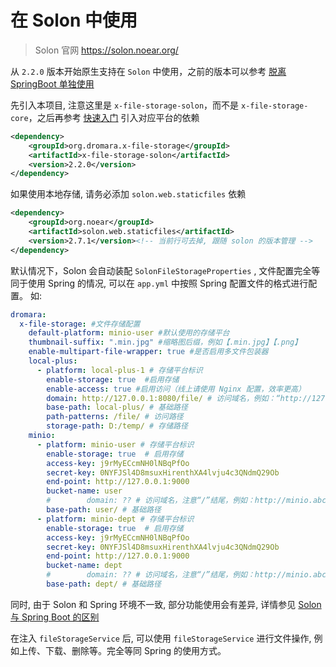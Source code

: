 # 在 Solon 中使用

> Solon 官网 https://solon.noear.org/

从 `2.2.0` 版本开始原生支持在 `Solon` 中使用，之前的版本可以参考 [脱离 SpringBoot 单独使用](脱离SpringBoot单独使用)

先引入本项目, 注意这里是 `x-file-storage-solon`，而不是 `x-file-storage-core`，之后再参考 [快速入门](快速入门) 引入对应平台的依赖

```xml
<dependency>
    <groupId>org.dromara.x-file-storage</groupId>
    <artifactId>x-file-storage-solon</artifactId>
    <version>2.2.0</version>
</dependency>
```

如果使用本地存储, 请务必添加 `solon.web.staticfiles` 依赖
```xml
<dependency>
    <groupId>org.noear</groupId>
    <artifactId>solon.web.staticfiles</artifactId>
    <version>2.7.1</version><!-- 当前行可去掉, 跟随 solon 的版本管理 -->
</dependency>
```


默认情况下，Solon 会自动装配 `SolonFileStorageProperties` , 文件配置完全等同于使用 Spring 的情况, 可以在 `app.yml` 中按照 Spring 配置文件的格式进行配置。
如:
```yaml
dromara:
  x-file-storage: #文件存储配置
    default-platform: minio-user #默认使用的存储平台
    thumbnail-suffix: ".min.jpg" #缩略图后缀，例如【.min.jpg】【.png】
    enable-multipart-file-wrapper: true #是否启用多文件包装器
    local-plus:
      - platform: local-plus-1 # 存储平台标识
        enable-storage: true  #启用存储
        enable-access: true #启用访问（线上请使用 Nginx 配置，效率更高）
        domain: http://127.0.0.1:8080/file/ # 访问域名，例如：“http://127.0.0.1:8030/file/”，注意后面要和 path-patterns 保持一致，“/”结尾，本地存储建议使用相对路径，方便后期更换域名
        base-path: local-plus/ # 基础路径
        path-patterns: /file/ # 访问路径
        storage-path: D:/temp/ # 存储路径
    minio:
      - platform: minio-user # 存储平台标识
        enable-storage: true  # 启用存储
        access-key: j9rMyECcmNH0lNBqPfOo
        secret-key: 0NYFJSl4D8msuxHirenthXA4lvju4c3QNdmQ29Ob
        end-point: http://127.0.0.1:9000
        bucket-name: user
        #        domain: ?? # 访问域名，注意“/”结尾，例如：http://minio.abc.com/abc/
        base-path: user/ # 基础路径
      - platform: minio-dept # 存储平台标识
        enable-storage: true  # 启用存储
        access-key: j9rMyECcmNH0lNBqPfOo
        secret-key: 0NYFJSl4D8msuxHirenthXA4lvju4c3QNdmQ29Ob
        end-point: http://127.0.0.1:9000
        bucket-name: dept
        #        domain: ?? # 访问域名，注意“/”结尾，例如：http://minio.abc.com/abc/
        base-path: dept/ # 基础路径
```

同时, 由于 Solon 和 Spring 环境不一致, 部分功能使用会有差异, 详情参见 [Solon 与 Spring Boot 的区别](https://solon.noear.org/article/compare-springboot)

在注入 `fileStorageService` 后, 可以使用 `fileStorageService` 进行文件操作, 例如上传、下载、删除等。完全等同 Spring 的使用方式。


